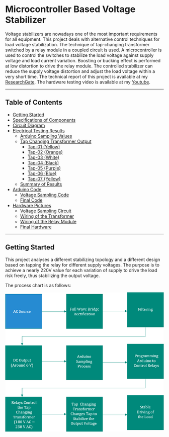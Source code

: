 # Microcontroller Based Voltage Stabilizer
Voltage stabilizers are nowadays one of the most important requirements for all equipment. This project deals with alternative control techniques for load voltage stabilization. The technique of tap-changing transformer switched by a relay module in a coupled circuit is used. A microcontroller is used to control the switches to stabilize the load voltage against supply voltage and load current variation. Boosting or bucking effect is performed at low distortion to drive the relay module. The controlled stabilizer can reduce the supply voltage distortion and adjust the load voltage within a very short time. The technical report of this project is available at my [ResearchGate](https://www.researchgate.net/publication/318654258_Microcontroller_Based_Voltage_Stabilizer). The hardware testing video is available at my [Youtube](https://www.youtube.com/watch?v=p4Uw0DTCDqE&list=PLjNoIGauJyXgEuwqo5jd31XItulT7CI-5&index=5).

---
## Table of Contents
- [Getting Started](#getting-started)
- [Specifications of Components](#specifications-of-components)
- [Circuit Diagram](#circuit-diagram)
- [Electrical Testing Results](#electrical-testing-results)
   - [Arduino Sampling Values](#arduino-sampling-values)
   - [Tap Changing Transformer Output](#tap-changing-transformer-output)
     - [Tap-01 (Yellow)](#tap-01-yellow)
     - [Tap-02 (Orange)](#tap-02-orange)
     - [Tap-03 (White)](#tap-03-white)
     - [Tap-04 (Black)](#tap-04-black)
     - [Tap-05 (Purple)](#tap-05-purple)
     - [Tap-06 (Blue)](#tap-06-blue)
     - [Tap-07 (Yellow)](#tap-07-yellow)
   - [Summary of Results](#summary-of-results)
- [Arduino Code](#arduino-code)
   - [Voltage Sampling Code](#voltage-sampling-code)
   - [Final Code](#final-code)
- [Hardware Pictures](#hardware-pictures)
   - [Voltage Sampling Circuit](#voltage-sampling-circuit)
   - [Wiring of the Transformer](#wiring-of-the-transformer)
   - [Wiring of the Relay Module](#wiring-of-the-relay-module)
   - [Final Hardware](#final-hardware)
  

___
## Getting Started
This project analyses a different stabilizing topology and a different design based on tapping the relay for different supply voltages. The purpose is to achieve a nearly 220V value for each variation of supply to drive the load risk freely, thus stabilizing the output voltage. 

The process chart is as follows: 

![Picture1](./Picture1.png)